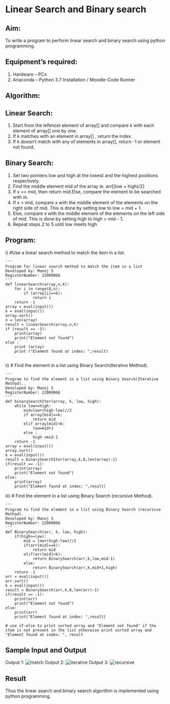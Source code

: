 # Linear Search and Binary search
## Aim:
To write a program to perform linear search and binary search using python programming.
## Equipment’s required:
1.	Hardware – PCs
2.	Anaconda – Python 3.7 Installation / Moodle-Code Runner
## Algorithm:
## Linear Search:
1.	Start from the leftmost element of array[] and compare k with each element of array[] one by one.
2.	If k matches with an element in array[] , return the index.
3.	If k doesn’t match with any of elements in array[], return -1 or element not found.
## Binary Search:
1.	Set two pointers low and high at the lowest and the highest positions respectively.
2.	Find the middle element mid of the array ie. arr[(low + high)/2]
3.	If x == mid, then return mid.Else, compare the element to be searched with m.
4.	If x > mid, compare x with the middle element of the elements on the right side of mid. This is done by setting low to low = mid + 1.
5.	Else, compare x with the middle element of the elements on the left side of mid. This is done by setting high to high = mid - 1.
6.	Repeat steps 2 to 5 until low meets high
## Program:
i)	#Use a linear search method to match the item in a list.
```
''' 
Program for linear search method to match the item in a list
Developed by: Manoj S
RegisterNumber: 22009066
'''
def linearSearch(array,n,k):
    for i in range(0,n):
        if (array[i]==k):
            return i
    return -1        
array = eval(input())
k = eval(input()) 
array.sort()
n = len(array)
result = linearSearch(array,n,k)
if (result == -1):
    print(array)
    print("Element not found")
else :
    print (array)
    print ("Element found at index: ",result)


```
ii)	# Find the element in a list using Binary Search(Iterative Method).
```
''' 
Program to find the element in a list using Binary Search(Iterative Method)..
Developed by: Manoj S
RegisterNumber: 22009066
'''
def binarySearchIter(array, k, low, high):
    while low<=high:
        mid=low+(high-low)//2
        if array[mid]==k:
            return mid
        elif array[mid]<k:
            low=mid+1
        else :
            high =mid-1
    return -1        
array = eval(input())
array.sort()
k = eval(input()) 
result = binarySearchIter(array,k,0,len(array)-1)
if(result == -1):
    print(array)
    print("Element not found")
else:
    print(array)
    print("Element found at index: ",result)

```
iii)	# Find the element in a list using Binary Search (recursive Method).
```
''' 
Program to find the element in a list using Binary Search (recursive Method).
Developed by: Manoj S
RegisterNumber: 22009066
'''
def BinarySearch(arr, k, low, high):
    if(high>=low):
        mid = low+(high-low)//2
        if(arr[mid]==k):
            return mid
        elif(arr[mid]>k):    
            return BinarySearch(arr,k,low,mid-1)
        else:
            return BinarySearch(arr,k,mid+1,high)
    return -1
arr = eval(input())
arr.sort()
k = eval(input()) 
result = BinarySearch(arr,k,0,len(arr)-1)
if(result == -1):
    print(arr)
    print("Element not found")
else:
    print(arr)
    print("Element found at index: ",result)

# use if-else to print sorted array and "Element not found" if the item is not present in the list otherwise print sorted array and "Element found at index: ", result

```
## Sample Input and Output
Output 1:
![match](match.png)
Output 2:
![iterative](iter.png)
Output 3:
![recursive](rec.png)

## Result
Thus the linear search and binary search algorithm is implemented using python programming.